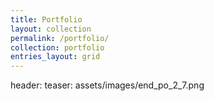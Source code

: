 ```yaml
---
title: Portfolio
layout: collection
permalink: /portfolio/
collection: portfolio
entries_layout: grid
---
```


header:
  teaser: assets/images/end_po_2_7.png
